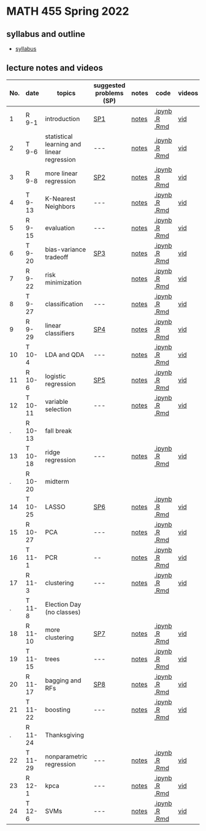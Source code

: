 # MATH 455 Spring 2022

## syllabus and outline

- [syllabus](docs/syllabus.md)

## lecture notes and videos

No. | date | topics | suggested problems (SP) | notes | code | videos | quiz problem (QP) | 
--- | --- | --- | --- | --- | --- | --- | --- | 
1|R 9-1 | introduction | [SP1](sp/SP1_questions.pdf) | [notes](lns/lec1.pdf)| [.ipynb](code/lec1.ipynb) [.R](code/lec1.R) [.Rmd](code/lec1.Rmd) | [vid]()| [QP 1](qp/qp1.pdf) due Sept 8 | 
2|T 9-6 | statistical learning and linear regression | --- | [notes](lns/lec2.pdf)| [.ipynb](code/lec2.ipynb) [.R](code/lec2.R) [.Rmd](code/lec2.Rmd)| [vid]()|  | 
3|R 9-8 | more linear regression | [SP2](sp/SP2_questions.pdf)| [notes](lns/lec3.pdf)| [.ipynb](code/lec3.ipynb) [.R](code/lec3.R) [.Rmd](code/lec3.Rmd) | [vid]() | [QP 2](qp/qp2.pdf) due Sept 15 | 
4|T 9-13 | K-Nearest Neighbors | --- | [notes](lns/lec4.pdf)|  [.ipynb](code/lec4.ipynb) [.R](code/lec4.R) [.Rmd](code/lec4.Rmd) | [vid]() | --- | 
5|R 9-15 | evaluation | --- | [notes](lns/lec5.pdf) | [.ipynb](code/lec5.ipynb) [.R](code/lec5.R) [.Rmd](code/lec5.Rmd) | [vid]() | [QP 3](qp/qp3.pdf) due Sept 22 | 
6|T 9-20 | bias-variance tradeoff | [SP3](sp/SP3_questions.pdf) | [notes](lns/lec6.pdf) | [.ipynb](code/lec6.ipynb) [.R](code/lec6.R) [.Rmd](code/lec6.Rmd)| [vid]() | --- |
7|R 9-22 | risk minimization | | [notes](lns/lec7.pdf)|  [.ipynb](code/lec7.ipynb) [.R](code/lec7.R) [.Rmd](code/lec7.Rmd) | [vid]()|[QP 4](qp/qp4.pdf) due Sept 29 | 
8|T 9-27 | classification |  --- | [notes](lns/lec8.pdf)| [.ipynb](code/lec8.ipynb) [.R](code/lec8.R) [.Rmd](code/lec8.Rmd) | [vid]()| --- |
9|R 9-29 | linear classifiers | [SP4](sp/SP4_questions.pdf)| [notes](lns/lec9.pdf)| [.ipynb](code/lec9.ipynb) [.R](code/lec9.R) [.Rmd](code/lec9.Rmd)| [vid]()| [QP 5](qp/qp5.pdf) due Oct 6 | 
10 |T 10-4 | LDA and QDA | --- | [notes](lns/lec10.pdf)| [.ipynb](code/lec10.ipynb) [.R](code/lec10.R) [.Rmd](code/lec10.Rmd)| [vid]()| --- | 
11|R 10-6 | logistic regression | [SP5](sp/SP5_questions.pdf) | [notes](lns/lec11.pdf)| [.ipynb](code/lec11.ipynb) [.R](code/lec11.R) [.Rmd](code/lec11.Rmd)| [vid]() | [QP 6](qp/qp6.pdf) due Oct 17 | 
12|T 10-11 | variable selection | --- | [notes](lns/lec12.pdf)| [.ipynb](code/lec12.ipynb) [.R](code/lec12.R) [.Rmd](code/lec12.Rmd) | [vid]()| --- | 
. |R 10-13 | fall break | 
13 | T 10-18 | ridge regression | --- | [notes](lns/lec13.pdf)| [.ipynb](code/lec13.ipynb) [.R](code/lec13.R) [.Rmd](code/lec13.Rmd)| [vid]()| --- | 
.| R 10-20 | midterm | 
14|T 10-25 | LASSO | [SP6](sp/SP6_questions.pdf) | [notes](lns/lec14.pdf)| [.ipynb](code/lec14.ipynb) [.R](code/lec14.R) [.Rmd](code/lec14.Rmd)| [vid]() | [QP7](qp/qp7.pdf) due Nov 1 | 
15|R 10-27 | PCA | --- | [notes](lns/lec15.pdf)| [.ipynb](code/lec15.ipynb) [.R](code/lec15.R) [.Rmd](code/lec15.Rmd) | [vid]()| ---  | 
16|T 11-1 | PCR | -- | [notes](lns/lec16.pdf) | [.ipynb](code/lec16.ipynb) [.R](code/lec16.R) [.Rmd](code/lec16.Rmd)| [vid]()| [QP8](qp/qp8.pdf) due Nov 10 | 
17 |R 11-3 | clustering | --- | [notes](lns/lec17.pdf) | [.ipynb](code/lec17.ipynb) [.R](code/lec17.R) [.Rmd](code/lec17.Rmd) | [vid]() |---|
. | T 11-8 | Election Day (no classes) | 
18|R 11-10 | more clustering | [SP7](sp/SP7_questions.pdf) | [notes](lns/lec18.pdf)| [.ipynb](code/lec18.ipynb) [.R](code/lec18.R) [.Rmd](code/lec18.Rmd) | [vid]()| [QP9](qp/qp9.pdf) due Nov 17 | 
19|T 11-15 | trees | --- | [notes](lns/lec19.pdf)| [.ipynb](code/lec19.ipynb) [.R](code/lec19.R) [.Rmd](code/lec19.Rmd)| [vid]()|  --- | 
20|R 11-17 | bagging and RFs | [SP8](sp/SP8_questions.pdf) | [notes](lns/lec20.pdf)| [.ipynb](code/lec20.ipynb) [.R](code/lec20.R) [.Rmd](code/lec20.Rmd)| [vid]() | [QP10](qp/qp10.pdf) due Nov 29 | 
21|T 11-22 | boosting | --- | [notes](lns/lec21.pdf)| [.ipynb](code/lec21.ipynb) [.R](code/lec21.R) [.Rmd](code/lec21.Rmd)| [vid]() | ---  | 
. | R 11-24 | Thanksgiving | 
22|T 11-29 | nonparametric regression | --- | [notes](lns/lec21.pdf)| [.ipynb](code/lec22.ipynb) [.R](code/lec22.R) [.Rmd](code/lec22.Rmd) | [vid]() | --- | 
23|R 12-1 | kpca | --- |[notes](lns/lec22.pdf)| [.ipynb](code/lec23.ipynb) [.R](code/lec23.R) [.Rmd](code/lec23.Rmd) | [vid]() | --- | 
24|T 12-6 | SVMs | --- | [notes](lns/lec23.pdf)|[.ipynb](code/lec24.ipynb) [.R](code/lec24.R) [.Rmd](code/lec24.Rmd) |  [vid]() | --- | 

